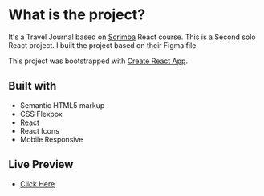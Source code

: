 # What is the project?

It's a Travel Journal based on [Scrimba](https://scrimba.com/learn/learnreact) React course. This is a Second solo React project. I built the project based on their Figma file.

This project was bootstrapped with [Create React App](https://github.com/facebook/create-react-app).

## Built with

- Semantic HTML5 markup
- CSS Flexbox
- [React](https://reactjs.org/) 
- React Icons 
- Mobile Responsive

## Live Preview 
- [Click Here](https://mashaelalsalhi.github.io/Travel-Journal/)
